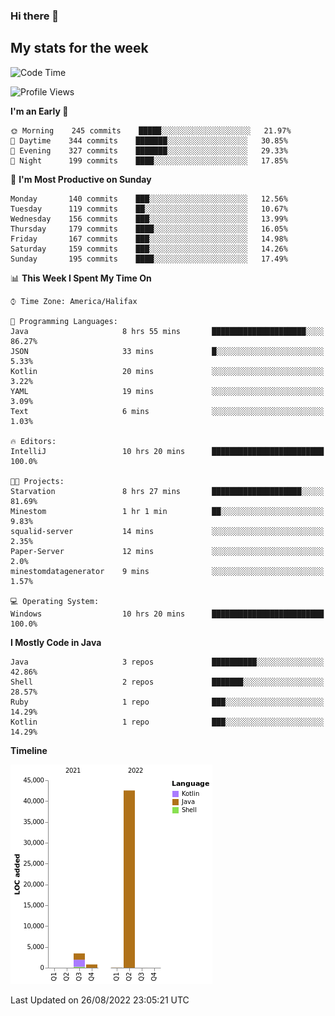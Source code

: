 ### Hi there 👋

## My stats for the week
<!--START_SECTION:waka-->
![Code Time](http://img.shields.io/badge/Code%20Time-390%20hrs%2055%20mins-blue)

![Profile Views](http://img.shields.io/badge/Profile%20Views-0-blue)

**I'm an Early 🐤** 

```text
🌞 Morning    245 commits    █████░░░░░░░░░░░░░░░░░░░░   21.97% 
🌆 Daytime    344 commits    ███████░░░░░░░░░░░░░░░░░░   30.85% 
🌃 Evening    327 commits    ███████░░░░░░░░░░░░░░░░░░   29.33% 
🌙 Night      199 commits    ████░░░░░░░░░░░░░░░░░░░░░   17.85%

```
📅 **I'm Most Productive on Sunday** 

```text
Monday       140 commits    ███░░░░░░░░░░░░░░░░░░░░░░   12.56% 
Tuesday      119 commits    ██░░░░░░░░░░░░░░░░░░░░░░░   10.67% 
Wednesday    156 commits    ███░░░░░░░░░░░░░░░░░░░░░░   13.99% 
Thursday     179 commits    ████░░░░░░░░░░░░░░░░░░░░░   16.05% 
Friday       167 commits    ███░░░░░░░░░░░░░░░░░░░░░░   14.98% 
Saturday     159 commits    ███░░░░░░░░░░░░░░░░░░░░░░   14.26% 
Sunday       195 commits    ████░░░░░░░░░░░░░░░░░░░░░   17.49%

```


📊 **This Week I Spent My Time On** 

```text
⌚︎ Time Zone: America/Halifax

💬 Programming Languages: 
Java                     8 hrs 55 mins       █████████████████████░░░░   86.27% 
JSON                     33 mins             █░░░░░░░░░░░░░░░░░░░░░░░░   5.33% 
Kotlin                   20 mins             ░░░░░░░░░░░░░░░░░░░░░░░░░   3.22% 
YAML                     19 mins             ░░░░░░░░░░░░░░░░░░░░░░░░░   3.09% 
Text                     6 mins              ░░░░░░░░░░░░░░░░░░░░░░░░░   1.03%

🔥 Editors: 
IntelliJ                 10 hrs 20 mins      █████████████████████████   100.0%

🐱‍💻 Projects: 
Starvation               8 hrs 27 mins       ████████████████████░░░░░   81.69% 
Minestom                 1 hr 1 min          ██░░░░░░░░░░░░░░░░░░░░░░░   9.83% 
squalid-server           14 mins             ░░░░░░░░░░░░░░░░░░░░░░░░░   2.35% 
Paper-Server             12 mins             ░░░░░░░░░░░░░░░░░░░░░░░░░   2.0% 
minestomdatagenerator    9 mins              ░░░░░░░░░░░░░░░░░░░░░░░░░   1.57%

💻 Operating System: 
Windows                  10 hrs 20 mins      █████████████████████████   100.0%

```

**I Mostly Code in Java** 

```text
Java                     3 repos             ██████████░░░░░░░░░░░░░░░   42.86% 
Shell                    2 repos             ███████░░░░░░░░░░░░░░░░░░   28.57% 
Ruby                     1 repo              ███░░░░░░░░░░░░░░░░░░░░░░   14.29% 
Kotlin                   1 repo              ███░░░░░░░░░░░░░░░░░░░░░░   14.29%

```


**Timeline**

![Chart not found](https://raw.githubusercontent.com/lyndseyy/lyndseyy/main/charts/bar_graph.png) 


 Last Updated on 26/08/2022 23:05:21 UTC
<!--END_SECTION:waka-->